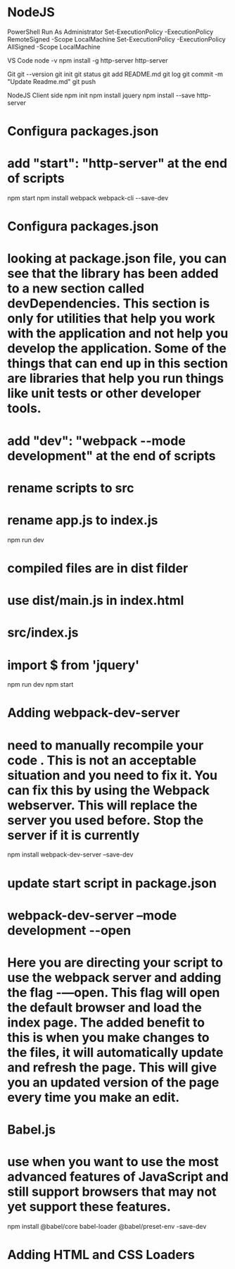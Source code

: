 # NodeJS

PowerShell Run As Administrator
Set-ExecutionPolicy -ExecutionPolicy RemoteSigned -Scope LocalMachine
Set-ExecutionPolicy -ExecutionPolicy AllSigned -Scope LocalMachine

VS Code
node -v
npm install -g http-server
http-server

Git
git --version
git init
git status
git add README.md
git log
git commit -m "Update Readme.md"
git push

NodeJS Client side
npm init
npm install jquery
npm install --save http-server

# Configura packages.json
# add "start": "http-server" at the end of scripts
npm start
npm install webpack webpack-cli --save-dev
# Configura packages.json
# looking at package.json file, you can see that the library has been added to a new section called devDependencies. This section is only for utilities that help you work with the application and not help you develop the application. Some of the things that can end up in this section are libraries that help you run things like unit tests or other developer tools.

# add "dev": "webpack --mode development" at the end of scripts
# rename scripts to src
# rename app.js to index.js
npm run dev
# compiled files are in dist filder
# use dist/main.js in index.html

# src/index.js
# import $ from 'jquery'
npm run dev
npm start

# Adding webpack-dev-server
# need to manually recompile your code . This is not an acceptable situation and you need to fix it. You can fix this by using the Webpack webserver. This will replace the server you used before. Stop the server if it is currently
npm install webpack-dev-server –save-dev

# update start script in package.json

# webpack-dev-server –mode development --open

# Here you are directing your script to use the webpack server and adding the flag -—open. This flag will open the default browser and load the index page. The added benefit to this is when you make changes to the files, it will automatically update and refresh the page. This will give you an updated version of the page every time you make an edit.

# Babel.js
# use when you want to use the most advanced features of JavaScript and still support browsers that may not yet support these features.
npm install @babel/core babel-loader @babel/preset-env -save-dev

# Adding HTML and CSS Loaders
